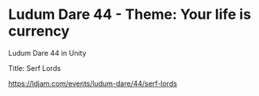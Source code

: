 # Ludum Dare 44 - Theme: Your life is currency
Ludum Dare 44 in Unity

Title: Serf Lords

https://ldjam.com/events/ludum-dare/44/serf-lords
